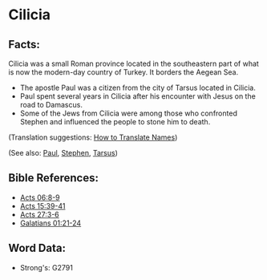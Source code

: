 # Cilicia #

## Facts: ##

Cilicia was a small Roman province located in the southeastern part of what is now the modern-day country of Turkey. It borders the Aegean Sea.

* The apostle Paul was a citizen from the city of Tarsus located in Cilicia.
* Paul spent several years in Cilicia after his encounter with Jesus on the road to Damascus.
* Some of the Jews from Cilicia were among those who confronted Stephen and influenced the people to stone him to death.

(Translation suggestions: [How to Translate Names](rc://en/ta/man/translate/translate-names))

(See also: [Paul](../names/paul.md), [Stephen](../names/stephen.md), [Tarsus](../names/tarsus.md))

## Bible References: ##

* [Acts 06:8-9](rc://en/tn/help/act/06/08)
* [Acts 15:39-41](rc://en/tn/help/act/15/39)
* [Acts 27:3-6](rc://en/tn/help/act/27/03)
* [Galatians 01:21-24](rc://en/tn/help/gal/01/21)

## Word Data: ##

* Strong's: G2791
